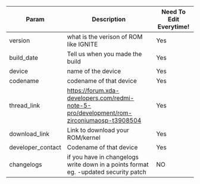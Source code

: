 
| Param | Description | Need To Edit Everytime!|
|--|--|--|
| version | what is the verison of ROM like IGNITE | Yes |
| build_date | Tell us when you made the build | Yes |
| device | name of the device | Yes |
| codename | codename of that device | Yes |
| thread_link | https://forum.xda-developers.com/redmi-note-5-pro/development/rom-zirconiumaosp-t3908504 | Yes |
| download_link | Link to download your ROM/kernel | Yes  |
| developer_contact | Codename of that device | Yes |
| changelogs | if you have in changelogs write down in a points format eg. -updated security patch | NO |
